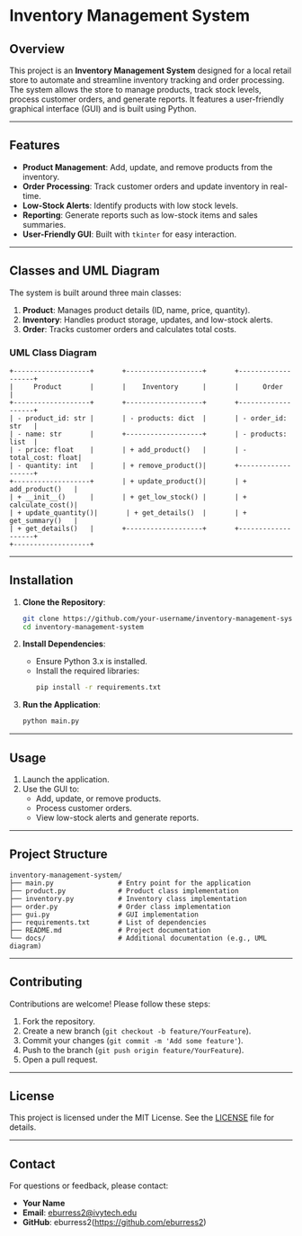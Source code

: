 # **Inventory Management System**

## **Overview**
This project is an **Inventory Management System** designed for a local retail store to automate and streamline inventory tracking and order processing. The system allows the store to manage products, track stock levels, process customer orders, and generate reports. It features a user-friendly graphical interface (GUI) and is built using Python.

---

## **Features**
- **Product Management**: Add, update, and remove products from the inventory.
- **Order Processing**: Track customer orders and update inventory in real-time.
- **Low-Stock Alerts**: Identify products with low stock levels.
- **Reporting**: Generate reports such as low-stock items and sales summaries.
- **User-Friendly GUI**: Built with `tkinter` for easy interaction.

---

## **Classes and UML Diagram**
The system is built around three main classes:
1. **Product**: Manages product details (ID, name, price, quantity).
2. **Inventory**: Handles product storage, updates, and low-stock alerts.
3. **Order**: Tracks customer orders and calculates total costs.

### **UML Class Diagram**
```
+-------------------+       +-------------------+       +-------------------+
|     Product       |       |    Inventory      |       |      Order        |
+-------------------+       +-------------------+       +-------------------+
| - product_id: str |       | - products: dict  |       | - order_id: str   |
| - name: str       |       +-------------------+       | - products: list  |
| - price: float    |       | + add_product()   |       | - total_cost: float|
| - quantity: int   |       | + remove_product()|       +-------------------+
+-------------------+       | + update_product()|       | + add_product()   |
| + __init__()      |       | + get_low_stock() |       | + calculate_cost()|
| + update_quantity()|       | + get_details()  |       | + get_summary()   |
| + get_details()   |       +-------------------+       +-------------------+
+-------------------+
```

---

## **Installation**
1. **Clone the Repository**:
   ```bash
   git clone https://github.com/your-username/inventory-management-system.git
   cd inventory-management-system
   ```

2. **Install Dependencies**:
   - Ensure Python 3.x is installed.
   - Install the required libraries:
     ```bash
     pip install -r requirements.txt
     ```

3. **Run the Application**:
   ```bash
   python main.py
   ```

---

## **Usage**
1. Launch the application.
2. Use the GUI to:
   - Add, update, or remove products.
   - Process customer orders.
   - View low-stock alerts and generate reports.

---

## **Project Structure**
```
inventory-management-system/
├── main.py                # Entry point for the application
├── product.py             # Product class implementation
├── inventory.py           # Inventory class implementation
├── order.py               # Order class implementation
├── gui.py                 # GUI implementation
├── requirements.txt       # List of dependencies
├── README.md              # Project documentation
└── docs/                  # Additional documentation (e.g., UML diagram)
```

---

## **Contributing**
Contributions are welcome! Please follow these steps:
1. Fork the repository.
2. Create a new branch (`git checkout -b feature/YourFeature`).
3. Commit your changes (`git commit -m 'Add some feature'`).
4. Push to the branch (`git push origin feature/YourFeature`).
5. Open a pull request.

---

## **License**
This project is licensed under the MIT License. See the [LICENSE](LICENSE) file for details.

---

## **Contact**
For questions or feedback, please contact:
- **Your Name**  
- **Email**: eburress2@ivytech.edu  
- **GitHub**: eburress2(https://github.com/eburress2)

